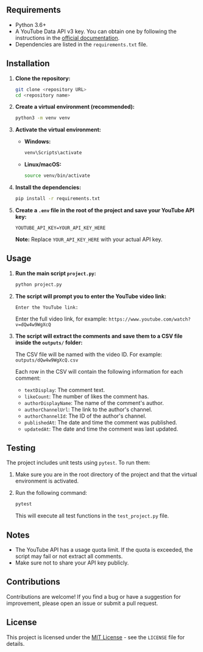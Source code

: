 
## Requirements

*   Python 3.6+
*   A YouTube Data API v3 key. You can obtain one by following the instructions in the [official documentation](https://developers.google.com/youtube/v3/getting-started).
*   Dependencies are listed in the `requirements.txt` file.

## Installation

1. **Clone the repository:**

    ```bash
    git clone <repository URL>
    cd <repository name>
    ```

2. **Create a virtual environment (recommended):**

    ```bash
    python3 -m venv venv
    ```

3. **Activate the virtual environment:**

    *   **Windows:**

        ```bash
        venv\Scripts\activate
        ```

    *   **Linux/macOS:**

        ```bash
        source venv/bin/activate
        ```

4. **Install the dependencies:**

    ```bash
    pip install -r requirements.txt
    ```

5. **Create a `.env` file in the root of the project and save your YouTube API key:**

    ```
    YOUTUBE_API_KEY=YOUR_API_KEY_HERE
    ```

    **Note:** Replace `YOUR_API_KEY_HERE` with your actual API key.

## Usage

1. **Run the main script `project.py`:**

    ```bash
    python project.py
    ```

2. **The script will prompt you to enter the YouTube video link:**

    ```
    Enter the YouTube link:
    ```

    Enter the full video link, for example: `https://www.youtube.com/watch?v=dQw4w9WgXcQ`

3. **The script will extract the comments and save them to a CSV file inside the `outputs/` folder:**

    The CSV file will be named with the video ID. For example: `outputs/dQw4w9WgXcQ.csv`

    Each row in the CSV will contain the following information for each comment:

    *   `textDisplay`: The comment text.
    *   `likeCount`: The number of likes the comment has.
    *   `authorDisplayName`: The name of the comment's author.
    *   `authorChannelUrl`: The link to the author's channel.
    *   `authorChannelId`: The ID of the author's channel.
    *   `publishedAt`: The date and time the comment was published.
    *   `updatedAt`: The date and time the comment was last updated.

## Testing

The project includes unit tests using `pytest`. To run them:

1. Make sure you are in the root directory of the project and that the virtual environment is activated.
2. Run the following command:

    ```bash
    pytest
    ```

    This will execute all test functions in the `test_project.py` file.

## Notes

*   The YouTube API has a usage quota limit. If the quota is exceeded, the script may fail or not extract all comments.
*   Make sure not to share your API key publicly.

## Contributions

Contributions are welcome! If you find a bug or have a suggestion for improvement, please open an issue or submit a pull request.

## License

This project is licensed under the [MIT License](LICENSE) - see the `LICENSE` file for details.
